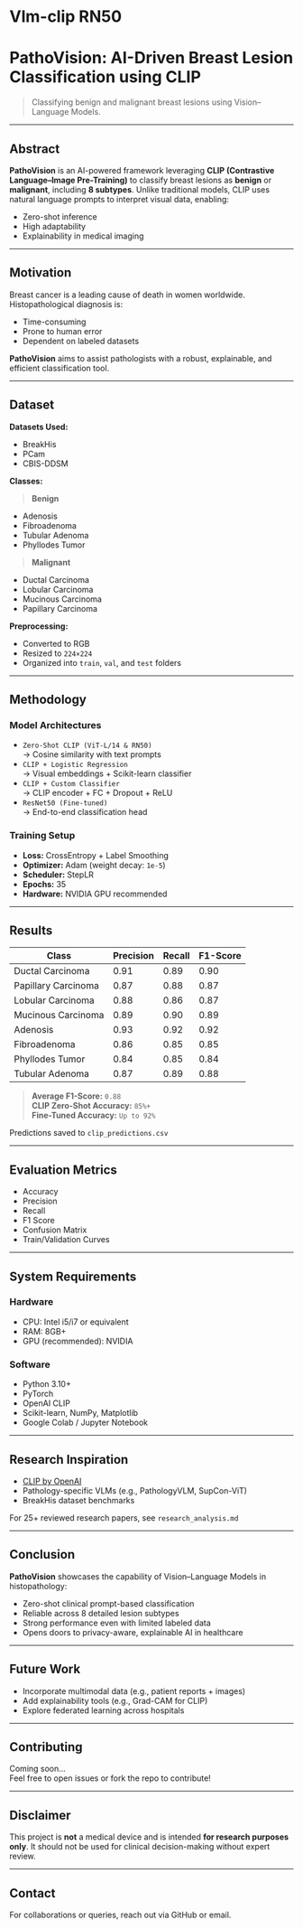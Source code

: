 # Vlm-clip   RN50

#  PathoVision: AI-Driven Breast Lesion Classification using CLIP

> Classifying benign and malignant breast lesions using Vision–Language Models.

---

##  Abstract

**PathoVision** is an AI-powered framework leveraging **CLIP (Contrastive Language–Image Pre-Training)** to classify breast lesions as **benign** or **malignant**, including **8 subtypes**. Unlike traditional models, CLIP uses natural language prompts to interpret visual data, enabling:

- Zero-shot inference  
- High adaptability  
- Explainability in medical imaging  

---

##  Motivation

Breast cancer is a leading cause of death in women worldwide. Histopathological diagnosis is:
-  Time-consuming  
-  Prone to human error  
-  Dependent on labeled datasets  

**PathoVision** aims to assist pathologists with a robust, explainable, and efficient classification tool.

---

##  Dataset

**Datasets Used:**
- BreakHis  
- PCam  
- CBIS-DDSM  

**Classes:**

>  **Benign**
- Adenosis  
- Fibroadenoma  
- Tubular Adenoma  
- Phyllodes Tumor  

>  **Malignant**
- Ductal Carcinoma  
- Lobular Carcinoma  
- Mucinous Carcinoma  
- Papillary Carcinoma  

**Preprocessing:**
- Converted to RGB  
- Resized to `224×224`  
- Organized into `train`, `val`, and `test` folders  

---

##  Methodology

###  Model Architectures

- `Zero-Shot CLIP (ViT-L/14 & RN50)`  
  → Cosine similarity with text prompts  
- `CLIP + Logistic Regression`  
  → Visual embeddings + Scikit-learn classifier  
- `CLIP + Custom Classifier`  
  → CLIP encoder + FC + Dropout + ReLU  
- `ResNet50 (Fine-tuned)`  
  → End-to-end classification head  

###  Training Setup

- **Loss:** CrossEntropy + Label Smoothing  
- **Optimizer:** Adam (weight decay: `1e-5`)  
- **Scheduler:** StepLR  
- **Epochs:** 35  
- **Hardware:** NVIDIA GPU recommended  

---

##  Results

| Class              | Precision | Recall | F1-Score |
|-------------------|-----------|--------|----------|
| Ductal Carcinoma   | 0.91      | 0.89   | 0.90     |
| Papillary Carcinoma| 0.87      | 0.88   | 0.87     |
| Lobular Carcinoma  | 0.88      | 0.86   | 0.87     |
| Mucinous Carcinoma | 0.89      | 0.90   | 0.89     |
| Adenosis           | 0.93      | 0.92   | 0.92     |
| Fibroadenoma       | 0.86      | 0.85   | 0.85     |
| Phyllodes Tumor    | 0.84      | 0.85   | 0.84     |
| Tubular Adenoma    | 0.87      | 0.89   | 0.88     |

>  **Average F1-Score:** `0.88`  
>  **CLIP Zero-Shot Accuracy:** `85%+`  
>  **Fine-Tuned Accuracy:** `Up to 92%`  

 Predictions saved to `clip_predictions.csv`

---

##  Evaluation Metrics

-  Accuracy  
-  Precision  
-  Recall  
-  F1 Score  
-  Confusion Matrix  
-  Train/Validation Curves  

---

##  System Requirements

###  Hardware
- CPU: Intel i5/i7 or equivalent  
- RAM: 8GB+  
- GPU (recommended): NVIDIA  

###  Software
- Python 3.10+  
- PyTorch  
- OpenAI CLIP  
- Scikit-learn, NumPy, Matplotlib  
- Google Colab / Jupyter Notebook  

---

##  Research Inspiration

- [CLIP by OpenAI](https://openai.com/blog/clip)  
- Pathology-specific VLMs (e.g., PathologyVLM, SupCon-ViT)  
- BreakHis dataset benchmarks  

 For 25+ reviewed research papers, see `research_analysis.md`

---

##  Conclusion

**PathoVision** showcases the capability of Vision–Language Models in histopathology:

-  Zero-shot clinical prompt-based classification  
-  Reliable across 8 detailed lesion subtypes  
-  Strong performance even with limited labeled data  
-  Opens doors to privacy-aware, explainable AI in healthcare  

---

##  Future Work

-  Incorporate multimodal data (e.g., patient reports + images)  
-  Add explainability tools (e.g., Grad-CAM for CLIP)  
-  Explore federated learning across hospitals  

---

##  Contributing

Coming soon...  
Feel free to open issues or fork the repo to contribute!

---

##  Disclaimer

This project is **not** a medical device and is intended **for research purposes only**. It should not be used for clinical decision-making without expert review.

---

##  Contact

For collaborations or queries, reach out via GitHub or email.


